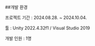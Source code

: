 ##개발 환경

프로젝트 기간 : 2024.08.28. ~ 2024.10.04.

툴 : Unity 2022.4.32f1 / Visual Studio 2019

개발 인원 : 1명
